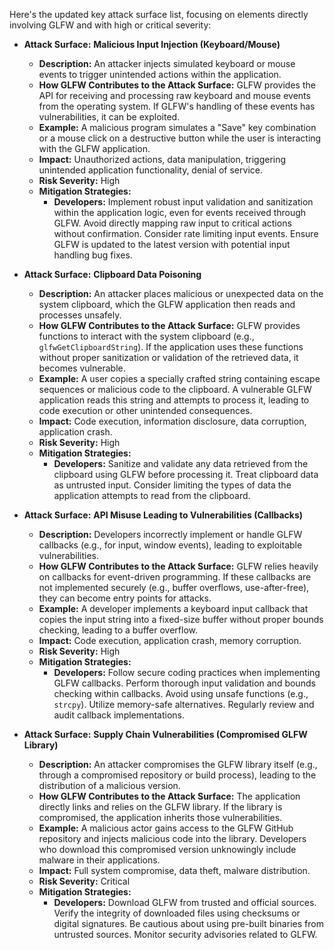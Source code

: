 Here's the updated key attack surface list, focusing on elements directly involving GLFW and with high or critical severity:

*   **Attack Surface:** **Malicious Input Injection (Keyboard/Mouse)**
    *   **Description:** An attacker injects simulated keyboard or mouse events to trigger unintended actions within the application.
    *   **How GLFW Contributes to the Attack Surface:** GLFW provides the API for receiving and processing raw keyboard and mouse events from the operating system. If GLFW's handling of these events has vulnerabilities, it can be exploited.
    *   **Example:**  A malicious program simulates a "Save" key combination or a mouse click on a destructive button while the user is interacting with the GLFW application.
    *   **Impact:** Unauthorized actions, data manipulation, triggering unintended application functionality, denial of service.
    *   **Risk Severity:** High
    *   **Mitigation Strategies:**
        *   **Developers:** Implement robust input validation and sanitization within the application logic, even for events received through GLFW. Avoid directly mapping raw input to critical actions without confirmation. Consider rate limiting input events. Ensure GLFW is updated to the latest version with potential input handling bug fixes.

*   **Attack Surface:** **Clipboard Data Poisoning**
    *   **Description:** An attacker places malicious or unexpected data on the system clipboard, which the GLFW application then reads and processes unsafely.
    *   **How GLFW Contributes to the Attack Surface:** GLFW provides functions to interact with the system clipboard (e.g., `glfwGetClipboardString`). If the application uses these functions without proper sanitization or validation of the retrieved data, it becomes vulnerable.
    *   **Example:** A user copies a specially crafted string containing escape sequences or malicious code to the clipboard. A vulnerable GLFW application reads this string and attempts to process it, leading to code execution or other unintended consequences.
    *   **Impact:** Code execution, information disclosure, data corruption, application crash.
    *   **Risk Severity:** High
    *   **Mitigation Strategies:**
        *   **Developers:** Sanitize and validate any data retrieved from the clipboard using GLFW before processing it. Treat clipboard data as untrusted input. Consider limiting the types of data the application attempts to read from the clipboard.

*   **Attack Surface:** **API Misuse Leading to Vulnerabilities (Callbacks)**
    *   **Description:** Developers incorrectly implement or handle GLFW callbacks (e.g., for input, window events), leading to exploitable vulnerabilities.
    *   **How GLFW Contributes to the Attack Surface:** GLFW relies heavily on callbacks for event-driven programming. If these callbacks are not implemented securely (e.g., buffer overflows, use-after-free), they can become entry points for attacks.
    *   **Example:** A developer implements a keyboard input callback that copies the input string into a fixed-size buffer without proper bounds checking, leading to a buffer overflow.
    *   **Impact:** Code execution, application crash, memory corruption.
    *   **Risk Severity:** High
    *   **Mitigation Strategies:**
        *   **Developers:** Follow secure coding practices when implementing GLFW callbacks. Perform thorough input validation and bounds checking within callbacks. Avoid using unsafe functions (e.g., `strcpy`). Utilize memory-safe alternatives. Regularly review and audit callback implementations.

*   **Attack Surface:** **Supply Chain Vulnerabilities (Compromised GLFW Library)**
    *   **Description:** An attacker compromises the GLFW library itself (e.g., through a compromised repository or build process), leading to the distribution of a malicious version.
    *   **How GLFW Contributes to the Attack Surface:** The application directly links and relies on the GLFW library. If the library is compromised, the application inherits those vulnerabilities.
    *   **Example:** A malicious actor gains access to the GLFW GitHub repository and injects malicious code into the library. Developers who download this compromised version unknowingly include malware in their applications.
    *   **Impact:** Full system compromise, data theft, malware distribution.
    *   **Risk Severity:** Critical
    *   **Mitigation Strategies:**
        *   **Developers:** Download GLFW from trusted and official sources. Verify the integrity of downloaded files using checksums or digital signatures. Be cautious about using pre-built binaries from untrusted sources. Monitor security advisories related to GLFW.